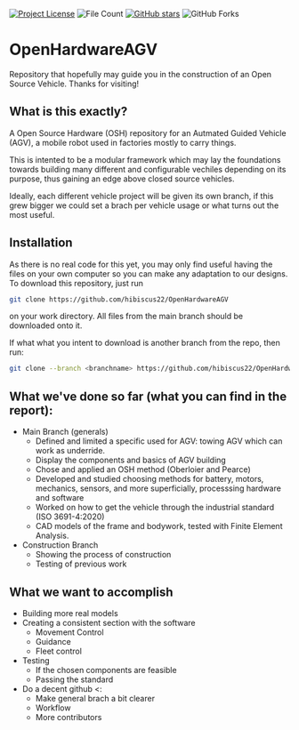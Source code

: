 [![Project License](https://img.shields.io/badge/license-CERN-green)](https://github.com/hibiscus22/OpenHardwareAGV/blob/main/LICENSE)
![File Count](https://img.shields.io/github/directory-file-count/hibiscus22/OpenHardwareAGV)
[![GitHub stars](https://img.shields.io/github/stars/hibiscus22/OpenHardwareAGV?style=social)](https://github.com/hibiscus22/OpenHardwareAGV/stargazers)
![GitHub Forks](https://img.shields.io/github/forks/hibiscus22/OpenHardwareAGV?style=social)


# OpenHardwareAGV
Repository that hopefully may guide you in the construction of an Open Source Vehicle. Thanks for visiting!

## What is this exactly?

A Open Source Hardware (OSH) repository for an Autmated Guided Vehicle (AGV), a mobile robot used in factories mostly to carry things. 

This is intented to be a modular framework which may lay the foundations towards building many different and configurable vechiles depending on its purpose, thus gaining an edge above closed source vehicles.

Ideally, each different vehicle project will be given its own branch, if this grew bigger we could set a brach per vehicle usage or what turns out the most useful.

## Installation

As there is no real code for this yet, you may only find useful having the files on your own computer so you can make any adaptation to our designs. To download this repository, just run 

```sh
git clone https://github.com/hibiscus22/OpenHardwareAGV
```
on your work directory. All files from the main branch should be downloaded onto it.

If what what you intent to download is another branch from the repo, then run:

```sh
git clone --branch <branchname> https://github.com/hibiscus22/OpenHardwareAGV
```


## What we've done so far (what you can find in the report):
- Main Branch (generals)
    - Defined and limited a specific used for AGV: towing AGV which can work as underride.
    - Display the components and basics of AGV building
    - Chose and applied an OSH method (Oberloier and Pearce)
    - Developed and studied choosing methods for battery, motors, mechanics, sensors, and more superficially, processsing hardware and software
    - Worked on how to get the vehicle through the industrial standard (ISO 3691-4:2020)
    - CAD models of the frame and bodywork, tested with Finite Element Analysis.
- Construction Branch
    - Showing the process of construction 
    - Testing of previous work



## What we want to accomplish
- Building more real models
- Creating a consistent section with the software
    - Movement Control
    - Guidance
    - Fleet control
- Testing
    - If the chosen components are feasible
    - Passing the standard
- Do a decent github <:
    - Make general brach a bit clearer
    - Workflow
    - More contributors